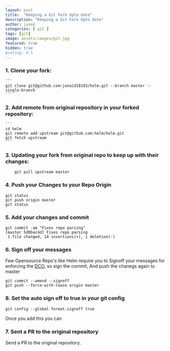 ```yaml
---
layout: post
title:  "Keeping a Git Fork Upto date"
description: "Keeping a Git Fork Upto date"
author: juned
categories: [ git ]
tags: [git]
image: assets/images/git.jpg
featured: true
hidden: true
#rating: 4.5
---
```


### 1. Clone your fork:
    ```
    git clone git@github.com:junaid18183/helm.git --branch master --single-branch
    ```
### 2. Add remote from original repository in your forked repository: 
    ```
    cd helm
    git remote add upstream git@github.com:helm/helm.git
    git fetch upstream
    ```

### 3. Updating your fork from original repo to keep up with their changes:
```
    git pull upstream master
```

### 4. Push your Changes to your Repo Origin
```
git status
git push origin master
git status
```

### 5. Add your changes and commit
```
git commit -am "Fixes repo parsing"
[master 5d9bac4d] Fixes repo parsing
 1 file changed, 14 insertions(+), 1 deletion(-)
```

### 6. Sign off your messages
Few Opensource Repo's like Helm require you to Signoff your messages for enforcing the [DCO](https://developercertificate.org/), so sign the commit, And push the chanegs again to master

```
git commit --amend --signoff
git push --force-with-lease origin master
```

### 8. Set the auto sign off to true in your git config
```
git config --global format.signoff true
```
Once you add this you can 

### 7. Sent a PR to the original repository

Send a PR to the original repository.